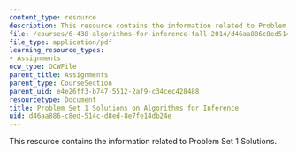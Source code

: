 ```yaml
---
content_type: resource
description: This resource contains the information related to Problem Set 1 Solutions.
file: /courses/6-438-algorithms-for-inference-fall-2014/d46aa886c8ed514cd8ed8e7fe14db24e_MIT6_438F14_ps1_sol.pdf
file_type: application/pdf
learning_resource_types:
- Assignments
ocw_type: OCWFile
parent_title: Assignments
parent_type: CourseSection
parent_uid: e4e26ff3-b747-5512-2af9-c34cec428488
resourcetype: Document
title: Problem Set 1 Solutions on Algorithms for Inference
uid: d46aa886-c8ed-514c-d8ed-8e7fe14db24e
---
```

This resource contains the information related to Problem Set 1 Solutions.

